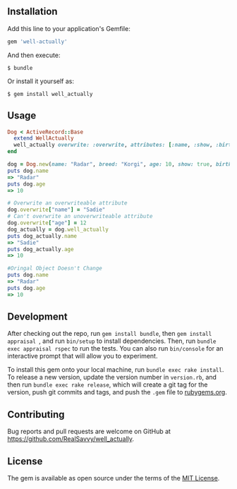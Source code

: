 ## Installation

Add this line to your application's Gemfile:

```ruby
gem 'well-actually'
```

And then execute:

    $ bundle

Or install it yourself as:

    $ gem install well_actually

## Usage
```ruby
Dog < ActiveRecord::Base
  extend WellActually
  well_actually overwrite: :overwrite, attributes: [:name, :show, :birthday]
end

dog = Dog.new(name: "Radar", breed: "Korgi", age: 10, show: true, birthday: Time.new(2010,1,1))
puts dog.name
=> "Radar"
puts dog.age
=> 10

# Overwrite an overwriteable attribute
dog.overwrite["name"] = "Sadie"
# Can't overwrite an unoverwriteable attribute
dog.overwrite["age"] = 12
dog_actually = dog.well_actually
puts dog_actually.name
=> "Sadie"
puts dog_actually.age
=> 10

#Oringal Object Doesn't Change
puts dog.name
=> "Radar"
puts dog.age
=> 10
```

## Development

After checking out the repo, run `gem install bundle`, then `gem install appraisal `, and run `bin/setup` to install dependencies. Then, run `bundle exec appraisal rspec` to run the tests. You can also run `bin/console` for an interactive prompt that will allow you to experiment.

To install this gem onto your local machine, run `bundle exec rake install`. To release a new version, update the version number in `version.rb`, and then run `bundle exec rake release`, which will create a git tag for the version, push git commits and tags, and push the `.gem` file to [rubygems.org](https://rubygems.org).

## Contributing

Bug reports and pull requests are welcome on GitHub at https://github.com/RealSavvy/well_actually.


## License

The gem is available as open source under the terms of the [MIT License](http://opensource.org/licenses/MIT).

